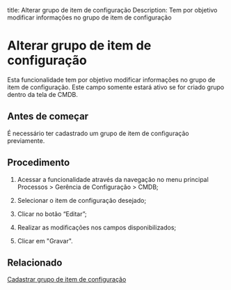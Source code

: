 title: Alterar grupo de item de configuração
Description: Tem por objetivo modificar informações no grupo de item de configuração
# Alterar grupo de item de configuração

Esta funcionalidade tem por objetivo modificar informações no grupo de item de configuração. Este campo somente estará ativo se for criado grupo dentro da tela de CMDB.

Antes de começar
--------------------

É necessário ter cadastrado um grupo de item de configuração previamente.

Procedimento
----------------

1.  Acessar a funcionalidade através da navegação no menu principal Processos \>
    Gerência de Configuração \> CMDB;

2.  Selecionar o item de configuração desejado;

3.  Clicar no botão “Editar”;

4.  Realizar as modificações nos campos disponibilizados;

5.  Clicar em "Gravar".

Relacionado
----------------

[Cadastrar grupo de item de configuração](/pt-br/citsmart-platform-9/processes/configuration/configuration/register-configuration-item-group.html)

<!-- !!! tip "About"

    <b>Product/Version:</b> CITSmart | 9.00 &nbsp;&nbsp;
    <b>Updated:</b>01/15/2021 – Larissa Lourenço
